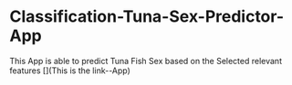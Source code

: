 # Classification-Tuna-Sex-Predictor-App
This App is able to predict Tuna Fish Sex based on the Selected relevant features
[](This is the link--App)
